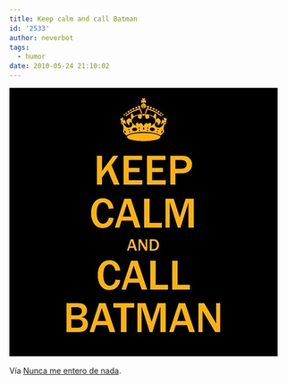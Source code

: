 ```yaml
---
title: Keep calm and call Batman
id: '2533'
author: neverbot
tags:
  - humor
date: 2010-05-24 21:10:02
---
```


![201005242109.jpg](./keep-calm-and-call-batman/201005242109.jpg)

Vía [Nunca me entero de nada](http://quimicefa.tumblr.com/post/625798039/corrosif-tipofagia).
